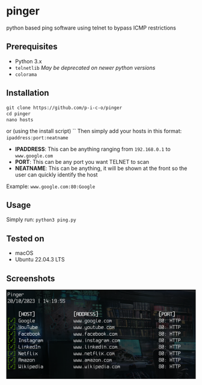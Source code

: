 # pinger
python based ping software using telnet to bypass ICMP restrictions

## Prerequisites
- Python 3.x
- `telnetlib` _May be deprecated on newer python versions_
- `colorama`

## Installation
```
git clone https://github.com/p-i-c-o/pinger
cd pinger
nano hosts
```
or (using the install script)
``
Then simply add your hosts in this format: `ipaddress:port:neatname`
- **IPADDRESS**: This can be anything ranging from `192.168.0.1` to `www.google.com`
- **PORT**: This can be any port you want TELNET to scan
- **NEATNAME**: This can be anything, it will be shown at the front so the user can quickly identify the host

Example: `www.google.com:80:Google`

## Usage
Simply run:
`python3 ping.py`

## Tested on
- macOS
- Ubuntu 22.04.3 LTS

## Screenshots
![Preview of pinger when run in the terminal](.screen.png)
